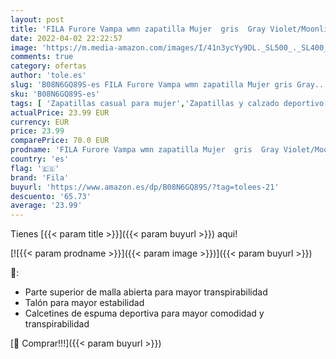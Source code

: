 ```yaml
---
layout: post
title: 'FILA Furore Vampa wmn zapatilla Mujer  gris  Gray Violet/Moonlite Mauve   40 EU'
date: 2022-04-02 22:22:57
image: 'https://m.media-amazon.com/images/I/41n3ycYy9DL._SL500_._SL400_.jpg'
comments: true
category: ofertas
author: 'tole.es'
slug: 'B08N6GQ89S-es FILA Furore Vampa wmn zapatilla Mujer gris Gray...'
sku: 'B08N6GQ89S-es'
tags: [ 'Zapatillas casual para mujer','Zapatillas y calzado deportivo para mujer','Zapatos','Zapatos para mujer','Zapatos y complementos','fila','zapatilla', ]
actualPrice: 23.99 EUR
currency: EUR
price: 23.99
comparePrice: 70.0 EUR
prodname: 'FILA Furore Vampa wmn zapatilla Mujer  gris  Gray Violet/Moonlite Mauve   40 EU'
country: 'es'
flag: '🇪🇸'
brand: 'Fila'
buyurl: 'https://www.amazon.es/dp/B08N6GQ89S/?tag=tolees-21'
descuento: '65.73'
average: '23.99'
---
```


Tienes [{{< param title >}}]({{< param buyurl >}}) aqui!

[![{{< param prodname >}}]({{< param image >}})]({{< param buyurl >}})

🔎:

- Parte superior de malla abierta para mayor transpirabilidad
- Talón para mayor estabilidad
- Calcetines de espuma deportiva para mayor comodidad y transpirabilidad

[🛒 Comprar!!!]({{< param buyurl >}})
